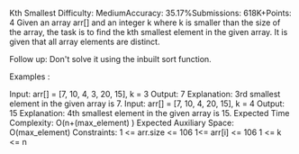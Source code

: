 Kth Smallest
Difficulty: MediumAccuracy: 35.17%Submissions: 618K+Points: 4
Given an array arr[] and an integer k where k is smaller than the size of the array, the task is to find the kth smallest element in the given array. It is given that all array elements are distinct.

Follow up: Don't solve it using the inbuilt sort function.

Examples :

Input: arr[] = [7, 10, 4, 3, 20, 15], k = 3
Output:  7
Explanation: 3rd smallest element in the given array is 7.
Input: arr[] = [7, 10, 4, 20, 15], k = 4 
Output:  15
Explanation: 4th smallest element in the given array is 15.
Expected Time Complexity: O(n+(max_element) )
Expected Auxiliary Space: O(max_element)
Constraints:
1 <= arr.size <= 106
1<= arr[i] <= 106
1 <= k <= n

